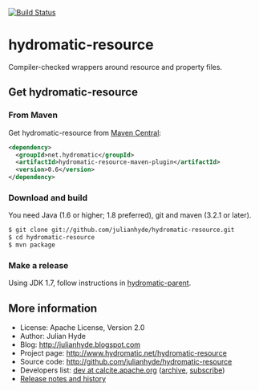 [![Build Status](https://travis-ci.org/julianhyde/hydromatic-resource.png)](https://travis-ci.org/julianhyde/hydromatic-resource)

# hydromatic-resource

Compiler-checked wrappers around resource and property files.

## Get hydromatic-resource

### From Maven

Get hydromatic-resource from
<a href="https://search.maven.org/#search%7Cga%7C1%7Cg%3Anet.hydromatic%20a%3Ahydromatic-resource-maven-plugin">Maven Central</a>:

```xml
<dependency>
  <groupId>net.hydromatic</groupId>
  <artifactId>hydromatic-resource-maven-plugin</artifactId>
  <version>0.6</version>
</dependency>
```

### Download and build

You need Java (1.6 or higher; 1.8 preferred), git and maven (3.2.1 or later).

```bash
$ git clone git://github.com/julianhyde/hydromatic-resource.git
$ cd hydromatic-resource
$ mvn package
```

### Make a release

Using JDK 1.7, follow instructions in
[hydromatic-parent](https://github.com/julianhyde/hydromatic-parent).

## More information

* License: Apache License, Version 2.0
* Author: Julian Hyde
* Blog: http://julianhyde.blogspot.com
* Project page: http://www.hydromatic.net/hydromatic-resource
* Source code: http://github.com/julianhyde/hydromatic-resource
* Developers list: <a href="mailto:dev@calcite.apache.org">dev at calcite.apache.org</a>
  (<a href="http://mail-archives.apache.org/mod_mbox/calcite-dev/">archive</a>,
  <a href="mailto:dev-subscribe@calcite.apache.org">subscribe</a>)
* <a href="HISTORY.md">Release notes and history</a>
